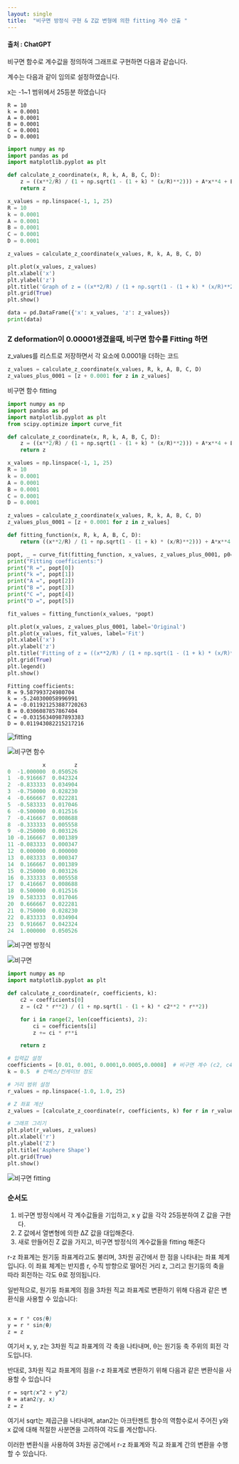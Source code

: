 ```yaml
---
layout: single
title:  "비구면 방정식 구현 & Z값 변형에 의한 fitting 게수 산출 "
---
```



#### 출처 : ChatGPT


비구면 함수로 계수값을 정의하여 그래프로 구현하면 다음과 같습니다.

계수는 다음과 같이 임의로 설정하였습니다.

x는 -1~1 범위에서 25등분 하였습니다

```
R = 10
k = 0.0001
A = 0.0001
B = 0.0001
C = 0.0001
D = 0.0001
```

```python
import numpy as np
import pandas as pd
import matplotlib.pyplot as plt

def calculate_z_coordinate(x, R, k, A, B, C, D):
    z = ((x**2/R) / (1 + np.sqrt(1 - (1 + k) * (x/R)**2))) + A*x**4 + B*x**6 + C*x**8 + D*x**10
    return z

x_values = np.linspace(-1, 1, 25)
R = 10
k = 0.0001
A = 0.0001
B = 0.0001
C = 0.0001
D = 0.0001

z_values = calculate_z_coordinate(x_values, R, k, A, B, C, D)

plt.plot(x_values, z_values)
plt.xlabel('x')
plt.ylabel('z')
plt.title('Graph of z = ((x**2/R) / (1 + np.sqrt(1 - (1 + k) * (x/R)**2))) + A*x**4 + B*x**6 + C*x**8 + D*x**10')
plt.grid(True)
plt.show()

data = pd.DataFrame({'x': x_values, 'z': z_values})
print(data)
```

### Z deformation이 0.00001생겼을때, 비구면 함수를 Fitting 하면

z_values를 리스트로 저장하면서 각 요소에 0.0001을 더하는 코드

```python
z_values = calculate_z_coordinate(x_values, R, k, A, B, C, D)
z_values_plus_0001 = [z + 0.0001 for z in z_values]
```

비구면 함수 fitting

```python
import numpy as np
import pandas as pd
import matplotlib.pyplot as plt
from scipy.optimize import curve_fit

def calculate_z_coordinate(x, R, k, A, B, C, D):
    z = ((x**2/R) / (1 + np.sqrt(1 - (1 + k) * (x/R)**2))) + A*x**4 + B*x**6 + C*x**8 + D*x**10
    return z

x_values = np.linspace(-1, 1, 25)
R = 10
k = 0.0001
A = 0.0001
B = 0.0001
C = 0.0001
D = 0.0001

z_values = calculate_z_coordinate(x_values, R, k, A, B, C, D)
z_values_plus_0001 = [z + 0.0001 for z in z_values]

def fitting_function(x, R, k, A, B, C, D):
    return ((x**2/R) / (1 + np.sqrt(1 - (1 + k) * (x/R)**2))) + A*x**4 + B*x**6 + C*x**8 + D*x**10

popt, _ = curve_fit(fitting_function, x_values, z_values_plus_0001, p0=(R, k, A, B, C, D))
print("Fitting coefficients:")
print("R =", popt[0])
print("k =", popt[1])
print("A =", popt[2])
print("B =", popt[3])
print("C =", popt[4])
print("D =", popt[5])

fit_values = fitting_function(x_values, *popt)

plt.plot(x_values, z_values_plus_0001, label='Original')
plt.plot(x_values, fit_values, label='Fit')
plt.xlabel('x')
plt.ylabel('z')
plt.title('Fitting of z = ((x**2/R) / (1 + np.sqrt(1 - (1 + k) * (x/R)**2))) + A*x**4 + B*x**6 + C*x**8 + D*x**10')
plt.grid(True)
plt.legend()
plt.show()

```

```
Fitting coefficients:
R = 9.587993724980704
k = -5.240300058996991
A = -0.011921253887720263
B = 0.0306087857867404
C = -0.03156340987893383
D = 0.011943082215217216
```

![fitting](https://github.com/jasminherb/jasminherb.github.io/assets/133365586/5bb9d686-6af6-41e5-b2e1-748076e79d4a)


![비구면 함수](https://github.com/jasminherb/jasminherb.github.io/assets/133365586/ba0dc5e8-fdf7-4de0-9354-f9d5985346c8)

```python
           x         z
0  -1.000000  0.050526
1  -0.916667  0.042324
2  -0.833333  0.034904
3  -0.750000  0.028230
4  -0.666667  0.022281
5  -0.583333  0.017046
6  -0.500000  0.012516
7  -0.416667  0.008688
8  -0.333333  0.005558
9  -0.250000  0.003126
10 -0.166667  0.001389
11 -0.083333  0.000347
12  0.000000  0.000000
13  0.083333  0.000347
14  0.166667  0.001389
15  0.250000  0.003126
16  0.333333  0.005558
17  0.416667  0.008688
18  0.500000  0.012516
19  0.583333  0.017046
20  0.666667  0.022281
21  0.750000  0.028230
22  0.833333  0.034904
23  0.916667  0.042324
24  1.000000  0.050526
```


![비구면 방정식](https://github.com/jasminherb/jasminherb.github.io/assets/133365586/1fde4be7-6b0c-4947-b400-5c0612fb443c)

![비구면](https://github.com/jasminherb/jasminherb.github.io/assets/133365586/4b146972-f5e1-4329-b9dc-213e8851f52a)


```python
import numpy as np
import matplotlib.pyplot as plt

def calculate_z_coordinate(r, coefficients, k):
    c2 = coefficients[0]
    z = (c2 * r**2) / (1 + np.sqrt(1 - (1 + k) * c2**2 * r**2))

    for i in range(2, len(coefficients), 2):
        ci = coefficients[i]
        z += ci * r**i

    return z

# 입력값 설정
coefficients = [0.01, 0.001, 0.0001,0.0005,0.0008]  # 비구면 계수 (c2, c4, c6, ...)
k = 0.5  # 컨벡스/컨케이브 정도

# 거리 범위 설정
r_values = np.linspace(-1.0, 1.0, 25)

# Z 좌표 계산
z_values = [calculate_z_coordinate(r, coefficients, k) for r in r_values]

# 그래프 그리기
plt.plot(r_values, z_values)
plt.xlabel('r')
plt.ylabel('Z')
plt.title('Asphere Shape')
plt.grid(True)
plt.show()
```


![비구면 fitting](https://github.com/jasminherb/jasminherb.github.io/assets/133365586/382b8020-e2f3-4d6d-981e-477b46b55740)


### 순서도

1. 비구면 방정식에서 각 계수값들을 기입하고, x y 값을 각각 25등분하여 Z 값을 구한다.
2. Z 값에서 열변형에 의한 ΔZ 값을 대입해준다.
3. 새로 만들어진 Z 값을 가지고, 비구면 방정식의 계수값들을 fitting 해준다




r-z 좌표계는 원기둥 좌표계라고도 불리며, 3차원 공간에서 한 점을 나타내는 좌표 체계입니다. 
이 좌표 체계는 반지름 r, 수직 방향으로 떨어진 거리 z, 그리고 원기둥의 축을 따라 회전하는 각도 θ로 정의됩니다.

일반적으로, 원기둥 좌표계의 점을 3차원 직교 좌표계로 변환하기 위해 다음과 같은 변환식을 사용할 수 있습니다:

```scss

x = r * cos(θ)
y = r * sin(θ)
z = z
```


여기서 x, y, z는 3차원 직교 좌표계의 각 축을 나타내며, θ는 원기둥 축 주위의 회전 각도입니다.

반대로, 3차원 직교 좌표계의 점을 r-z 좌표계로 변환하기 위해 다음과 같은 변환식을 사용할 수 있습니다

```scss
r = sqrt(x^2 + y^2)
θ = atan2(y, x)
z = z
```
여기서 sqrt는 제곱근을 나타내며, atan2는 아크탄젠트 함수의 역함수로서 주어진 y와 x 값에 대해 적절한 사분면을 고려하여 각도를 계산합니다.

이러한 변환식을 사용하여 3차원 공간에서 r-z 좌표계와 직교 좌표계 간의 변환을 수행할 수 있습니다.
